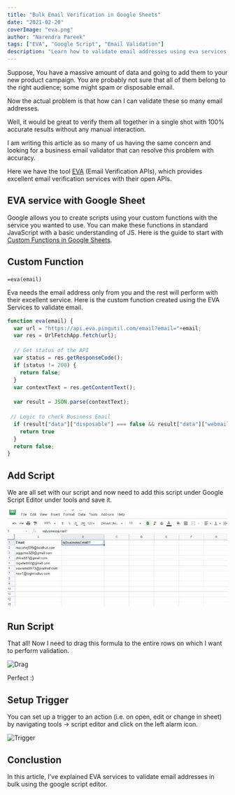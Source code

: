 ```yaml
---
title: "Bulk Email Verification in Google Sheets"
date: "2021-02-20"
coverImage: "eva.png"
author: "Narendra Pareek"
tags: ["EVA", "Google Script", "Email Validation"]
description: "Learn how to validate email addresses using eva services in Google Sheets."
---
```


Suppose, You have a massive amount of data and going to add them to your new product campaign. You are probably not sure that all of them belong to the right audience; some might spam or disposable email.

Now the actual problem is that how can I can validate these so many email addresses.

Well, it would be great to verify them all together in a single shot with 100% accurate results without any manual interaction.

I am writing this article as so many of us having the same concern and looking for a business email validator that can resolve this problem with accuracy.

Here we have the tool [EVA](https://eva.pingutil.com/) (Email Verification APIs), which provides excellent email verification services with their open APIs.

## EVA service with Google Sheet

Google allows you to create scripts using your custom functions with the service you wanted to use. You can make these functions in standard JavaScript with a basic understanding of JS. Here is the guide to start with [Custom Functions in Google Sheets](https://developers.google.com/apps-script/guides/sheets/functions).

## Custom Function

`=eva(email)`

Eva needs the email address only from you and the rest will perform with their excellent service. Here is the custom function created using the EVA Services to validate email.

```js
function eva(email) {
  var url = "https://api.eva.pingutil.com/email?email="+email;
  var res = UrlFetchApp.fetch(url);

  // Get status of the API
  var status = res.getResponseCode();
  if (status != 200) {
    return false;
  }
  var contextText = res.getContentText();
 
  var result = JSON.parse(contextText);
 
 // Logic to check Business Email
  if (result["data"]["disposable"] === false && result["data"]["webmail"] === false &&  result["data"]["spam"]  === false && result["data"]["deliverable"] === true) {
    return true
  }
  return false;
}
```


## Add Script
We are all set with our script and now need to add this script under Google Script Editor under tools and save it.

![Google Script](script-editor.gif)

## Run Script

That all! Now I need to drag this formula to the entire rows on which I want to perform validation.

![Drag](drag.gif)

Perfect :)

## Setup Trigger
You can set up a trigger to an action (i.e. on open, edit or change in sheet) by navigating tools -> script editor and click on the left alarm icon.

![Trigger](trigger.gif)


## Conclustion
In this article, I've explained EVA services to validate email addresses in bulk using the google script editor.
